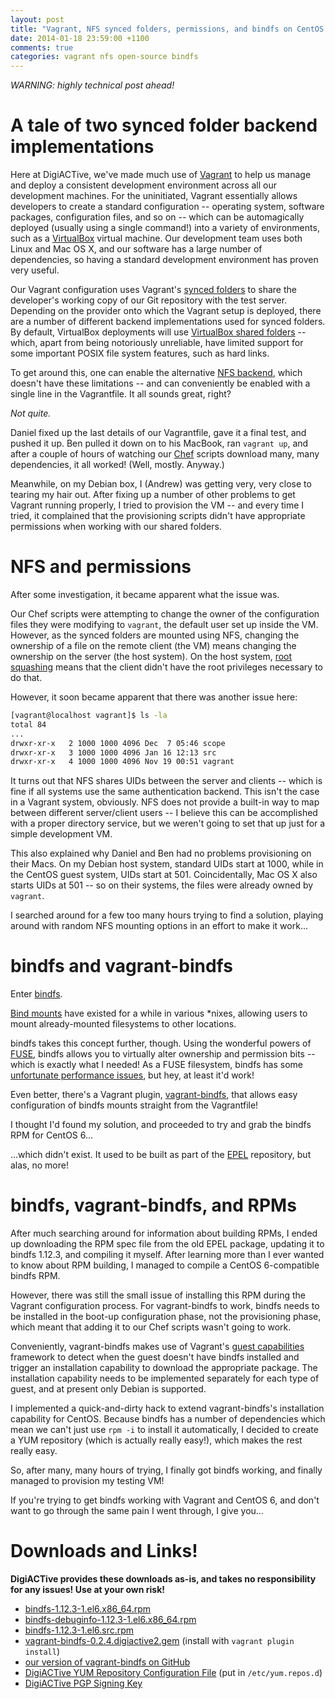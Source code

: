 ```yaml
---
layout: post
title: "Vagrant, NFS synced folders, permissions, and bindfs on CentOS 6"
date: 2014-01-18 23:59:00 +1100
comments: true
categories: vagrant nfs open-source bindfs
---
```

*WARNING: highly technical post ahead!*

A tale of two synced folder backend implementations
===================================================

Here at DigiACTive, we've made much use of [Vagrant][vagrant] to help us manage and deploy a consistent development environment across all our development machines. For the uninitiated, Vagrant essentially allows developers to create a standard configuration -- operating system, software packages, configuration files, and so on -- which can be automagically deployed (usually using a single command!) into a variety of environments, such as a [VirtualBox][virtualbox] virtual machine. Our development team uses both Linux and Mac OS X, and our software has a large number of dependencies, so having a standard development environment has proven very useful.

Our Vagrant configuration uses Vagrant's [synced folders][vagrant_synced_folders] to share the developer's working copy of our Git repository with the test server. Depending on the provider onto which the Vagrant setup is deployed, there are a number of different backend implementations used for synced folders. By default, VirtualBox deployments will use [VirtualBox shared folders][virtualbox_shared_folders] -- which, apart from being notoriously unreliable, have limited support for some important POSIX file system features, such as hard links.

To get around this, one can enable the alternative [NFS backend][vagrant_nfs], which doesn't have these limitations -- and can conveniently be enabled with a single line in the Vagrantfile. It all sounds great, right?

*Not quite.*

Daniel fixed up the last details of our Vagrantfile, gave it a final test, and pushed it up. Ben pulled it down on to his MacBook, ran `vagrant up`, and after a couple of hours of watching our [Chef][chef] scripts download many, many dependencies, it all worked! (Well, mostly. Anyway.)

Meanwhile, on my Debian box, I (Andrew) was getting very, very close to tearing my hair out. After fixing up a number of other problems to get Vagrant running properly, I tried to provision the VM -- and every time I tried, it complained that the provisioning scripts didn't have appropriate permissions when working with our shared folders.


NFS and permissions
===================
After some investigation, it became apparent what the issue was.

Our Chef scripts were attempting to change the owner of the configuration files they were modifying to `vagrant`, the default user set up inside the VM. However, as the synced folders are mounted using NFS, changing the ownership of a file on the remote client (the VM) means changing the ownership on the server (the host system). On the host system, [root squashing][root_squash] means that the client didn't have the root privileges necessary to do that.

However, it soon became apparent that there was another issue here:

```sh
[vagrant@localhost vagrant]$ ls -la
total 84
...
drwxr-xr-x   2 1000 1000 4096 Dec  7 05:46 scope
drwxr-xr-x   3 1000 1000 4096 Jan 16 12:13 src
drwxr-xr-x   4 1000 1000 4096 Nov 19 00:51 vagrant
```

It turns out that NFS shares UIDs between the server and clients -- which is fine if all systems use the same authentication backend. This isn't the case in a Vagrant system, obviously. NFS does not provide a built-in way to map between different server/client users -- I believe this can be accomplished with a proper directory service, but we weren't going to set that up just for a simple development VM.

This also explained why Daniel and Ben had no problems provisioning on their Macs. On my Debian host system, standard UIDs start at 1000, while in the CentOS guest system, UIDs start at 501. Coincidentally, Mac OS X also starts UIDs at 501 -- so on their systems, the files were already owned by `vagrant`.

I searched around for a few too many hours trying to find a solution, playing around with random NFS mounting options in an effort to make it work...

bindfs and vagrant-bindfs
=========================
Enter [bindfs][bindfs].

[Bind mounts][bind_mounts] have existed for a while in various \*nixes, allowing users to mount already-mounted filesystems to other locations.

bindfs takes this concept further, though. Using the wonderful powers of [FUSE][fuse], bindfs allows you to virtually alter ownership and permission bits -- which is exactly what I needed! As a FUSE filesystem, bindfs has some [unfortunate performance issues][bindfs_performance], but hey, at least it'd work!

Even better, there's a Vagrant plugin, [vagrant-bindfs][vagrant_bindfs], that allows easy configuration of bindfs mounts straight from the Vagrantfile!

I thought I'd found my solution, and proceeded to try and grab the bindfs RPM for CentOS 6...

...which didn't exist. It used to be built as part of the [EPEL][epel] repository, but alas, no more!

bindfs, vagrant-bindfs, and RPMs
================================
After much searching around for information about building RPMs, I ended up downloading the RPM spec file from the old EPEL package, updating it to bindfs 1.12.3, and compiling it myself. After learning more than I ever wanted to know about RPM building, I managed to compile a CentOS 6-compatible bindfs RPM.

However, there was still the small issue of installing this RPM during the Vagrant configuration process. For vagrant-bindfs to work, bindfs needs to be installed in the boot-up configuration phase, not the provisioning phase, which meant that adding it to our Chef scripts wasn't going to work.

Conveniently, vagrant-bindfs makes use of Vagrant's [guest capabilities][guest_capabilities] framework to detect when the guest doesn't have bindfs installed and trigger an installation capability to download the appropriate package. The installation capability needs to be implemented separately for each type of guest, and at present only Debian is supported.

I implemented a quick-and-dirty hack to extend vagrant-bindfs's installation capability for CentOS. Because bindfs has a number of dependencies which mean we can't just use `rpm -i` to install it automatically, I decided to create a YUM repository (which is actually really easy!), which makes the rest really easy.

So, after many, many hours of trying, I finally got bindfs working, and finally managed to provision my testing VM!

If you're trying to get bindfs working with Vagrant and CentOS 6, and don't want to go through the same pain I went through, I give you...

Downloads and Links!
====================
**DigiACTive provides these downloads as-is, and takes no responsibility for any issues! Use at your own risk!**

 * [bindfs-1.12.3-1.el6.x86_64.rpm](http://digiactive.com.au/digiactive-repo/centos/6/x86_64/bindfs-1.12.3-1.el6.x86_64.rpm)
 * [bindfs-debuginfo-1.12.3-1.el6.x86_64.rpm](http://digiactive.com.au/digiactive-repo/centos/6/x86_64/bindfs-debuginfo-1.12.3-1.el6.x86_64.rpm)
 * [bindfs-1.12.3-1.el6.src.rpm](http://digiactive.com.au/digiactive-repo/centos/6/SRPMS/bindfs-1.12.3-1.el6.src.rpm)
 * [vagrant-bindfs-0.2.4.digiactive2.gem](http://digiactive.com.au/digiactive-repo/gems/vagrant-bindfs-0.2.4.digiactive2.gem) (install with `vagrant plugin install`)
 * [our version of vagrant-bindfs on GitHub](https://github.com/DigiACTive/vagrant-bindfs)
 * [DigiACTive YUM Repository Configuration File](http://digiactive.com.au/digiactive-repo/DigiACTive.CentOS.repo) (put in `/etc/yum.repos.d`)
 * [DigiACTive PGP Signing Key](http://digiactive.com.au/digiactive-repo/RPM-GPG-KEY.asc)



[vagrant]: http://www.vagrantup.com/
[virtualbox]: https://www.virtualbox.org/
[vagrant_synced_folders]: http://docs.vagrantup.com/v2/synced-folders/
[virtualbox_shared_folders]: https://www.virtualbox.org/manual/ch04.html#sharedfolders
[vagrant_nfs]: http://docs.vagrantup.com/v2/synced-folders/nfs.html
[chef]: http://www.getchef.com/chef/
[root_squash]: http://en.wikipedia.org/wiki/Unix_security#Root_squash
[bindfs]: http://bindfs.org/
[bind_mounts]: http://docs.1h.com/Bind_mounts
[fuse]: http://fuse.sourceforge.net/
[bindfs_performance]: http://www.redbottledesign.com/blog/mirroring-files-different-places-links-bind-mounts-and-bindfs
[vagrant_bindfs]: https://github.com/gael-ian/vagrant-bindfs
[epel]: https://fedoraproject.org/wiki/EPEL
[guest_capabilities]: http://docs.vagrantup.com/v2/plugins/guest-capabilities.html